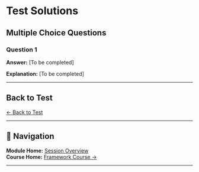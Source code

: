 # Test Solutions

## Multiple Choice Questions

### Question 1
**Answer:** [To be completed]

**Explanation:** [To be completed]

---

## Back to Test

[← Back to Test](getting-started.md) 

---

## 🧭 Navigation

**Module Home:** [Session Overview](#)  
**Course Home:** [Framework Course →](../index.md)

---
